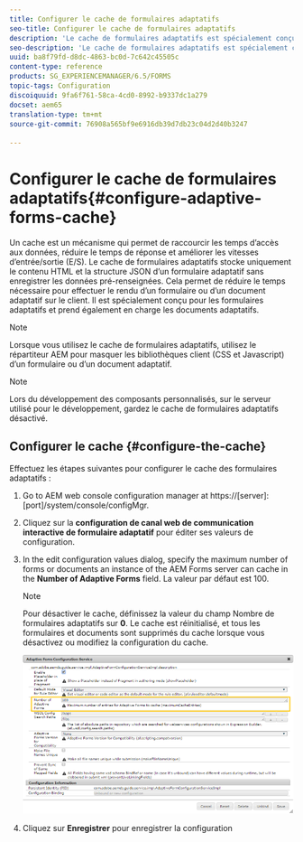 ```yaml
---
title: Configurer le cache de formulaires adaptatifs
seo-title: Configurer le cache de formulaires adaptatifs
description: 'Le cache de formulaires adaptatifs est spécialement conçu pour les formulaires et documents adaptatifs. Il met en cache des formulaires et documents adaptatifs en vue de réduire le temps nécessaire pour effectuer le rendu d’un formulaire ou d’un document adaptatif sur le client. '
seo-description: 'Le cache de formulaires adaptatifs est spécialement conçu pour les formulaires et documents adaptatifs. Il met en cache des formulaires et documents adaptatifs en vue de réduire le temps nécessaire pour effectuer le rendu d’un formulaire ou d’un document adaptatif sur le client. '
uuid: ba8f79fd-d8dc-4863-bc0d-7c642c45505c
content-type: reference
products: SG_EXPERIENCEMANAGER/6.5/FORMS
topic-tags: Configuration
discoiquuid: 9fa6f761-58ca-4cd0-8992-b9337dc1a279
docset: aem65
translation-type: tm+mt
source-git-commit: 76908a565bf9e6916db39d7db23c04d2d40b3247

---
```



# Configurer le cache de formulaires adaptatifs{#configure-adaptive-forms-cache}

Un cache est un mécanisme qui permet de raccourcir les temps d’accès aux données, réduire le temps de réponse et améliorer les vitesses d’entrée/sortie (E/S). Le cache de formulaires adaptatifs stocke uniquement le contenu HTML et la structure JSON d’un formulaire adaptatif sans enregistrer les données pré-renseignées. Cela permet de réduire le temps nécessaire pour effectuer le rendu d’un formulaire ou d’un document adaptatif sur le client. Il est spécialement conçu pour les formulaires adaptatifs et prend également en charge les documents adaptatifs.

>[!NOTE]
>
>Lorsque vous utilisez le cache de formulaires adaptatifs, utilisez le répartiteur AEM pour masquer les bibliothèques client (CSS et Javascript) d’un formulaire ou d’un document adaptatif.

>[!NOTE]
>
>Lors du développement des composants personnalisés, sur le serveur utilisé pour le développement, gardez le cache de formulaires adaptatifs désactivé.

## Configurer le cache {#configure-the-cache}

Effectuez les étapes suivantes pour configurer le cache des formulaires adaptatifs :

1. Go to AEM web console configuration manager at https://[server]:[port]/system/console/configMgr.
1. Cliquez sur la **configuration de canal web de communication interactive de formulaire adaptatif** pour éditer ses valeurs de configuration.
1. In the edit configuration values dialog, specify the maximum number of forms or documents an instance of the AEM Forms server can cache in the **Number of Adaptive Forms** field. La valeur par défaut est 100.

   >[!NOTE]
   >
   >Pour désactiver le cache, définissez la valeur du champ Nombre de formulaires adaptatifs sur **0**. Le cache est réinitialisé, et tous les formulaires et documents sont supprimés du cache lorsque vous désactivez ou modifiez la configuration du cache.

   ![Boîte de dialogue de configuration du cache HTML de formulaires adaptatifs](assets/cache-configuration-edit.png)

1. Cliquez sur **Enregistrer** pour enregistrer la configuration 

